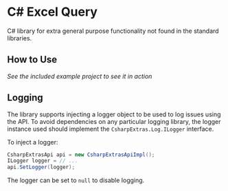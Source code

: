 # C# Excel Query

C# library for extra general purpose functionality not found in the standard libraries.

## How to Use

*See the included example project to see it in action*

## Logging

The library supports injecting a logger object to be used to log issues using the API.
To avoid dependencies on any particular logging library, the logger instance used should implement the `CsharpExtras.Log.ILogger` interface.

To inject a logger:

```csharp
CsharpExtrasApi api = new CsharpExtrasApiImpl();
ILogger logger = // ...
api.SetLogger(logger);
```

The logger can be set to `null` to disable logging.
